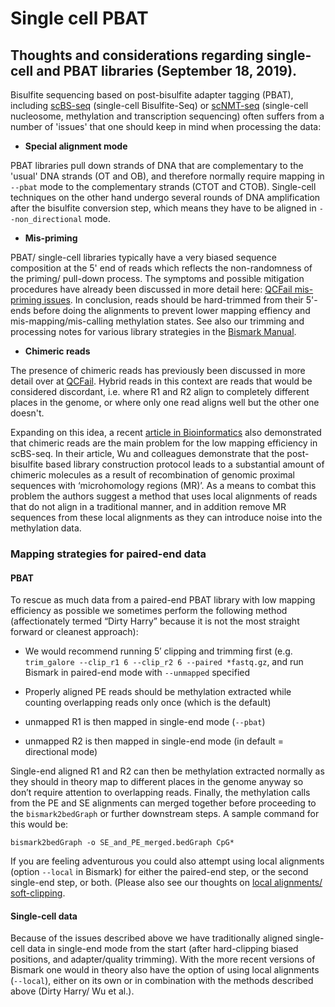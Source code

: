# Single cell PBAT

## Thoughts and considerations regarding single-cell and PBAT libraries (September 18, 2019).

Bisulfite sequencing based on post-bisulfite adapter tagging (PBAT), including [scBS-seq](https://www.nature.com/articles/nmeth.3035) (single-cell Bisulfite-Seq) or [scNMT-seq](https://www.nature.com/articles/s41467-018-03149-4) (single-cell nucleosome, methylation and transcription sequencing) often suffers from a number of 'issues' that one should keep in mind when processing the data:

- **Special alignment mode**

PBAT libraries pull down strands of DNA that are complementary to the 'usual' DNA strands (OT and OB), and therefore normally require mapping in `--pbat` mode to the complementary strands (CTOT and CTOB). Single-cell techniques on the other hand undergo several rounds of DNA amplification after the bisulfite conversion step, which means they have to be aligned in `--non_directional` mode.

- **Mis-priming**

PBAT/ single-cell libraries typically have a very biased sequence composition at the 5' end of reads which reflects the non-randomness of the priming/ pull-down process. The symptoms and possible mitigation procedures have already been discussed in more detail here: [QCFail mis-priming issues](https://sequencing.qcfail.com/articles/mispriming-in-pbat-libraries-causes-methylation-bias-and-poor-mapping-efficiencies/). In conclusion, reads should be hard-trimmed from their 5'-ends before doing the alignments to prevent lower mapping effiency and mis-mapping/mis-calling methylation states. See also our trimming and processing notes for various library strategies in the [Bismark Manual](https://github.com/FelixKrueger/Bismark/tree/master/Docs#ix-notes-about-different-library-types-and-commercial-kits).

- **Chimeric reads**

The presence of chimeric reads has previously been discussed in more detail over at [QCFail](https://sequencing.qcfail.com/articles/pbat-libraries-may-generate-chimaeric-read-pairs/). Hybrid reads in this context are reads that would be considered discordant, i.e. where R1 and R2 align to completely different places in the genome, or where only one read aligns well but the other one doesn't.

Expanding on this idea, a recent [article in Bioinformatics](https://www.ncbi.nlm.nih.gov/pubmed/30859188 "Wu et al., 2019") also demonstrated that chimeric reads are the main problem for the low mapping efficiency in scBS-seq. In their article, Wu and colleagues demonstrate that the post-bisulfite based library construction protocol leads to a substantial amount of chimeric molecules as a result of recombination of genomic proximal sequences with ‘microhomology regions (MR)’. As a means to combat this problem the authors suggest a method that uses local alignments of reads that do not align in a traditional manner, and in addition remove MR sequences from these local alignments as they can introduce noise into the methylation data.


### Mapping strategies for paired-end data

#### PBAT

To rescue as much data from a paired-end PBAT library with low mapping efficiency as possible we sometimes perform the following method (affectionately termed “Dirty Harry” because it is not the most straight forward or cleanest approach):

- We would recommend running 5′ clipping and trimming first (e.g. `trim_galore --clip_r1 6 --clip_r2 6 --paired *fastq.gz`, and run Bismark in paired-end mode with `--unmapped` specified

- Properly aligned PE reads should be methylation extracted while counting overlapping reads only once (which is the default)
- unmapped R1 is then mapped in single-end mode (`--pbat`)
- unmapped R2 is then mapped in single-end mode (in default = directional mode)

Single-end aligned R1 and R2 can then be methylation extracted normally as they should in theory map to different places in the genome anyway so don’t require attention to overlapping reads. Finally, the methylation calls from the PE and SE alignments can merged together before proceeding to the `bismark2bedGraph` or further downstream steps. A sample command for this would be:

```
bismark2bedGraph -o SE_and_PE_merged.bedGraph CpG*
```

If you are feeling adventurous you could also attempt using local alignments (option `--local` in Bismark) for either the paired-end step, or the second single-end step, or both. (Please also see our thoughts on [local alignments/ soft-clipping](https://sequencing.qcfail.com/articles/soft-clipping-of-reads-may-add-potentially-unwanted-alignments-to-repetitive-regions/).


#### Single-cell data

Because of the issues described above we have traditionally aligned single-cell data in single-end mode from the start (after hard-clipping biased positions, and adapter/quality trimming). With the more recent versions of Bismark one would in theory also have the option of using local alignments (`--local`), either on its own or in combination with the methods described above (Dirty Harry/ Wu et al.).

